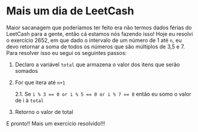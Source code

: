# Mais um dia de LeetCash

Maior sacanagem que poderíamos ter feito era não termos dados férias do LeetCash para a gente, então cá estamos nós fazendo isso! Hoje eu resolvi o exercício 2652, em que dado o intervalo de um número de 1 até `n`, eu devo retornar a soma de todos os números que são múltiplos de 3,5 e 7. Para resolver isso eu segui os seguintes passos:

1. Declaro a variável `total` que armazena o valor dos itens que serão somados
2. For que itera até `n+1`

    2.1. Se `i % 3 == 0 or i % 5 == 0 or i % 7 == 0` então eu somo o valor de i à `total`

3. Retorno o valor de total

E pronto!! Mais um exercício resolvido!!!